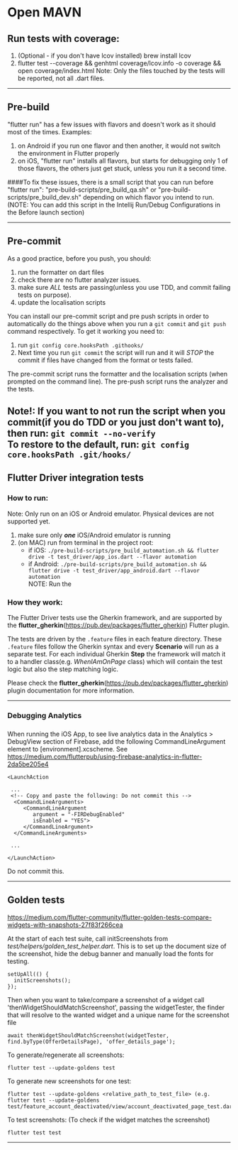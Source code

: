 # Open MAVN

## Run tests with coverage:
1. (Optional - if you don't have lcov installed) brew install lcov
2. flutter test --coverage && genhtml coverage/lcov.info -o coverage && open coverage/index.html
Note: Only the files touched by the tests will be reported, not all .dart files.
---

## Pre-build

"flutter run" has a few issues with flavors and doesn't work as it should most of the times. Examples:
1. on Android if you run one flavor and then another, it would not switch the environment in Flutter properly
2. on iOS, "flutter run" installs all flavors, but starts for debugging only 1 of those flavors, the others just get stuck, unless you run it a second time.

####To fix these issues, there is a small script that you can run before "flutter run": "pre-build-scripts/pre_build_qa.sh" or "pre-build-scripts/pre_build_dev.sh" depending on which flavor you intend to run. (NOTE: You can add this script in the Intellij Run/Debug Configurations in the Before launch section)

---

## Pre-commit

As a good practice, before you push, you should: 
1. run the formatter on dart files
2. check there are no flutter analyzer issues.
3. make sure *ALL* tests are passing(unless you use TDD, and commit failing tests on purpose). 
4. update the localisation scripts

You can install our pre-commit script and pre push scripts in order to automatically do the things above when you run a `git commit` and `git push` command respectively. To get it working you need to:
1. run `git config core.hooksPath .githooks/`
2. Next time you run `git commit` the script will run and it will *STOP* the commit if files have changed from the format or tests failed.  
  
The pre-commit script runs the formatter and the localisation scripts (when prompted on the command line).
The pre-push script runs the analyzer and the tests.
  
 **Note!: If you want to not run the script when you commit(if you do TDD or you just don't want to), then run: `git commit --no-verify`**  
 **To restore to the default, run: `git config core.hooksPath .git/hooks/`**
---

## Flutter Driver integration tests

### How to run:
Note: Only run on an iOS or Android emulator. Physical devices are not supported yet.
1. make sure only ***one*** iOS/Android emulator is running
2. (on MAC) run from terminal in the project root: 
    - if iOS: `./pre-build-scripts/pre_build_automation.sh && flutter drive -t test_driver/app_ios.dart --flavor automation`  
    - if Android: `./pre-build-scripts/pre_build_automation.sh && flutter drive -t test_driver/app_android.dart --flavor automation`     
NOTE: Run the 

### How they work:
The Flutter Driver tests use the Gherkin framework, and are supported by the **flutter_gherkin**(https://pub.dev/packages/flutter_gherkin) Flutter plugin.  

The tests are driven by the `.feature` files in each feature directory. These `.feature` files follow the Gherkin syntax and every **Scenario** will run as a separate test. For each individual Gherkin **Step** the framework will match it to a handler class(e.g. *WhenIAmOnPage* class) which will contain the test logic but also the step matching logic.

Please check the **flutter_gherkin**(https://pub.dev/packages/flutter_gherkin) plugin documentation for more information.

---

### Debugging Analytics

###

When running the iOS App, to see live analytics data in the Analytics > DebugView section of Firebase, add the following CommandLineArgument element to [environment].xcscheme.
See https://medium.com/flutterpub/using-firebase-analytics-in-flutter-2da5be205e4

```
<LaunchAction

 ...
 <!-- Copy and paste the following: Do not commit this -->
  <CommandLineArguments>
     <CommandLineArgument
        argument = "-FIRDebugEnabled"
        isEnabled = "YES">
     </CommandLineArgument>
  </CommandLineArguments>
  
 ...
 
</LaunchAction>
```
Do not commit this.

---

## Golden tests
https://medium.com/flutter-community/flutter-golden-tests-compare-widgets-with-snapshots-27f83f266cea

At the start of each test suite, call initScreenshots from *test/helpers/golden_test_helper.dart*. This is to set up the document size of the screenshot, hide the debug banner and manually load the fonts for testing.
```
setUpAll(() {
  initScreenshots();
});
```

Then when you want to take/compare a screenshot of a widget call 'thenWidgetShouldMatchScreenshot', passing the
widgetTester, the finder that will resolve to the wanted widget and a unique name for the screenshot file
```
await thenWidgetShouldMatchScreenshot(widgetTester, find.byType(OfferDetailsPage), 'offer_details_page');
```

To generate/regenerate all screenshots:
```
flutter test --update-goldens test
```

To generate new screenshots for one test:
```
flutter test --update-goldens <relative_path_to_test_file> (e.g. flutter test --update-goldens test/feature_account_deactivated/view/account_deactivated_page_test.dart)
```

To test screenshots: (To check if the widget matches the screenshot)
```
flutter test test
```

---
